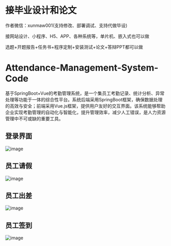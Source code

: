 # 接毕业设计和论文
作者微信：xunmaw001(支持修改、部署调试、支持代做毕设)

接网站设计、小程序、H5、APP、各种系统等，单片机、嵌入式也可以做

选题+开题报告+任务书+程序定制+安装测试+论文+答辩PPT都可以做
# Attendance-Management-System-Code
基于SpringBoot+Vue的考勤管理系统，是一个集员工考勤记录、统计分析、异常处理等功能于一体的综合性平台。系统后端采用SpringBoot框架，确保数据处理的高效与安全；前端采用Vue.js框架，提供用户友好的交互界面。该系统能够帮助企业实现考勤管理的自动化与智能化，提升管理效率，减少人工错误，是人力资源管理中不可或缺的重要工具。
## 登录界面
![image](https://github.com/user-attachments/assets/bcb5c236-5b66-4417-a2f5-aa94c90bafc6)
## 员工请假
![image](https://github.com/user-attachments/assets/1fc1a470-7787-4216-bbcb-e44af7446c87)
## 员工出差
![image](https://github.com/user-attachments/assets/98bf576f-250a-4767-a831-33bcabcf8d98)
## 员工签到
![image](https://github.com/user-attachments/assets/d72d40e8-8f4b-4761-8aed-4177e35efa5e)
